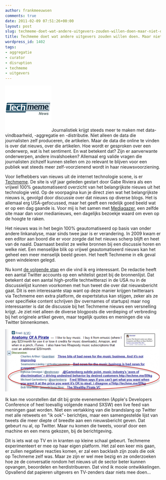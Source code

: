 ```yaml
---
author: frankmeeuwsen
comments: true
date: 2011-02-09 07:51:26+00:00
layout: post
slug: techmeme-doet-wat-andere-uitgevers-zouden-willen-doen-maar-niet-durven
title: Techmeme doet wat andere uitgevers zouden willen doen. Maar niet durven.
wordpress_id: 1402
tags:
- aggregatie
- curator
- disruption
- techmeme
- uitgevers
---
```


![](../images/uploadimages/techmeme-logo_150x1501.png)Journalistiek krijgt steeds meer te maken met data-vindbaarheid, -aggregatie en -distributie. Niet alleen de data die journalisten zelf produceren, de artikelen. Maar de data die online te vinden is over dat nieuws, over die artikelen. Hoe wordt er gesproken over een onderwerp, wat is het sentiment. En wat betekent dat? Zijn er aanverwante onderwerpen, andere invalshoeken? Allemaal erg valide vragen die journalisten zichzelf kunnen stellen om zo relevant te blijven voor een publiek wat steeds meer zelf-voorzienend wordt in haar nieuwsvoorziening.

Voor liefhebbers van nieuws uit de internet technologie scene, is er [Techmeme](http://www.techmeme.com). De site is vijf jaar geleden gestart door Gabe Riviera als een vrijwel 100% geautomatiseerd overzicht van het belangrijkste nieuws uit het technologie veld. Op de voorpagina kun je direct zien wat het belangrijkste nieuws is, gevolgd door discussie over dat nieuws op diverse blogs. Het is allemaal erg USA-gefocussed, maar het geeft een redelijk goed beeld wat er op een dag gaande is. Voor mij is het samen met [Mediagazer](http://www.mediagazer.com), een zelfde site maar dan voor medianieuws, een dagelijks bezoekje waard om even op de hoogte te raken.

Het nieuws was in het begin 100% geautomatiseerd op basis van onder andere linkanalyse, maar sinds twee jaar is er verandering. In 2009 kwam er een editor aan boord die er voor zorgde dat het nieuws scherp blijft en heet van de naald. Daarnaast beslist ze welke bronnen bij een discussie horen en welke niet. Een menselijke blik op vrijwel geautomatiseerd nieuws kan het geheel een meer menselijk beeld geven. Het heeft Techmeme in elk geval geen windeieren gelegd.

Nu komt [de volgende stap](http://www.readwriteweb.com/archives/techmeme_opens_the_door_to_twitter_commentary_by_s.php) en die vind ik erg interessant. De redactie heeft een aantal Twitter accounts op een whitelist gezet bij de bronnenlijst. Dat betekent dat een aantal high-profile techtwitterazi in de USA nu in de discussielijst kunnen voorkomen met hun tweet die over dat nieuwsbericht gaat. Dit is een interessante stap want op deze manier krijgen twitteraars via Techmeme een extra platform, de expertstatus kan stijgen, zeker als ze over specifieke content schrijven (bv overnames of startups) maar nog interessanter is dat de discussie bij het Techmeme nieuws een versnelling krijgt. Je ziet niet alleen de diverse blogposts die verdieping of verbreding bij het originele artikel geven, maar tegelijk quotes en meningen die via Twitter binnenkomen.

![](../images/uploadimages/techmeme-e1297206579168.png)

Ik kan me voorstellen dat dit bij grote evenementen (Apple's Developers Conference of heel toevallig volgende maand SXSW) een live feed van meningen gaat worden. Niet een vertakking van die brandslang op Twitter met alle retweets en "ik ook"- berichtjes, maar een samengestelde lijst van tweets die meer diepte of breedte aan een nieuwsbericht geven. Dat gebeurt nu al, op Twitter. Maar nu komen die tweets, vooraf door een machine en een mens gekozen, bij de berichtgeving.

Dit is iets wat op TV en in kranten op kleine schaal gebeurt. Techmeme experimenteert er mee op haar eigen platform. Het zal een keer mis gaan, er zullen negatieve reacties komen, er zal een backlash zijn zoals die ook op Techmeme zelf was. Maar ze zijn er wel mee bezig en ze onderzoeken hoe ze de conversatie rondom het nieuws uit de sector beter kunnen opvangen, beoordelen en herdistribueren. Dat vind ik mooie ontwikkelingen. Opvallend dat papieren uitgevers en TV-zenders daar niets mee doen...
